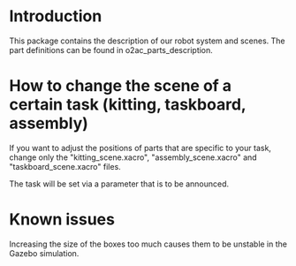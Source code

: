# Introduction

This package contains the description of our robot system and scenes. The part definitions can be found in o2ac_parts_description. 

# How to change the scene of a certain task (kitting, taskboard, assembly)

If you want to adjust the positions of parts that are specific to your task, change only the "kitting_scene.xacro", "assembly_scene.xacro" and "taskboard_scene.xacro" files.

The task will be set via a parameter that is to be announced.

# Known issues

Increasing the size of the boxes too much causes them to be unstable in the Gazebo simulation.
